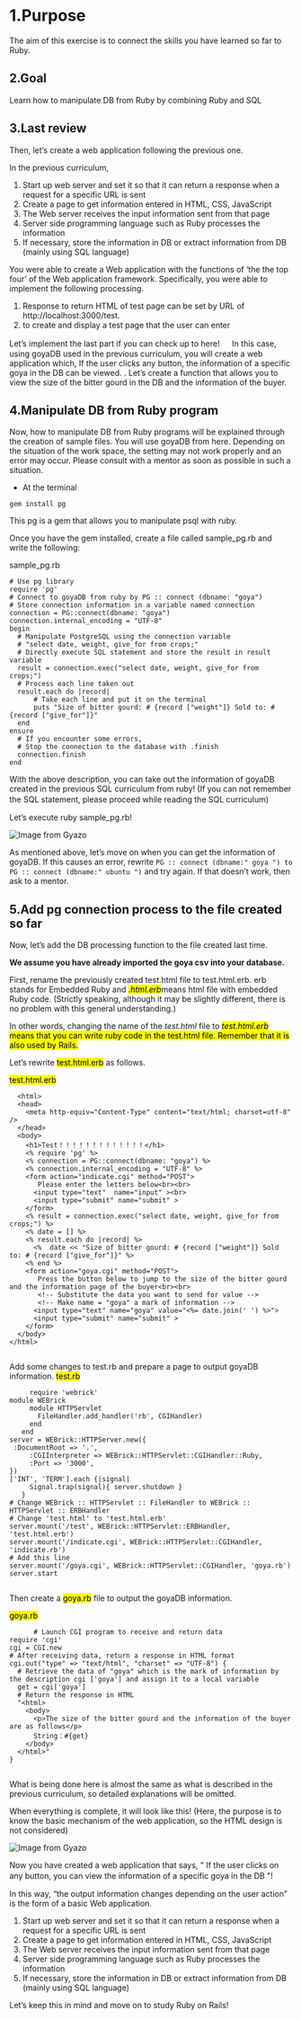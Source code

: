 # 1.Purpose

The aim of this exercise is to connect the skills you have learned so far to Ruby.

## 2.Goal
Learn how to manipulate DB from Ruby by combining Ruby and SQL

## 3.Last review

Then, let’s create a web application following the previous one.

In the previous curriculum,


1. Start up web server and set it so that it can return a response when a request for a specific URL is sent
1. Create a page to get information entered in HTML, CSS, JavaScript
1. The Web server receives the input information sent from that page
1. Server side programming language such as Ruby processes the information
1. If necessary, store the information in DB or extract information from DB (mainly using SQL language)

You were able to create a Web application with the functions of ‘the the top four’ of the Web application framework.
Specifically, you were able to implement the following processing.


1. Response to return HTML of test page can be set by URL of http://localhost:3000/test.
2. to create and display a test page that the user can enter

Let’s implement the last part if you can check up to here!
　
In this case, using goyaDB used in the previous curriculum, you will create a web application which, If the user clicks any button, the information of a specific goya in the DB can be viewed. .
Let’s create a function that allows you to view the size of the bitter gourd in the DB and the information of the buyer.

## 4.Manipulate DB from Ruby program

Now, how to manipulate DB from Ruby programs will be explained through the creation of sample files.
You will use goyaDB from here. Depending on the situation of the work space, the setting may not work properly and an error may occur. Please consult with a mentor as soon as possible in such a situation.

- At the terminal

```
gem install pg
```

This pg is a gem that allows you to manipulate psql with ruby.

Once you have the gem installed, create a file called sample_pg.rb and write the following:

sample_pg.rb

```
# Use pg library
require 'pg'
# Connect to goyaDB from ruby by PG :: connect (dbname: "goya")
# Store connection information in a variable named connection
connection = PG::connect(dbname: "goya")
connection.internal_encoding = "UTF-8"
begin
  # Manipulate PostgreSQL using the connection variable
  # "select date, weight, give_for from crops;"
  # Directly execute SQL statement and store the result in result variable
  result = connection.exec("select date, weight, give_for from crops;")
  # Process each line taken out
  result.each do |record|
      # Take each line and put it on the terminal
      puts "Size of bitter gourd: # {record ["weight"]} Sold to: # {record ["give_for"]}"
  end
ensure
  # If you encounter some errors,
  # Stop the connection to the database with .finish
  connection.finish
end
```

With the above description, you can take out the information of goyaDB created in the previous SQL curriculum from ruby! (If you can not remember the SQL statement, please proceed while reading the SQL curriculum)
　


Let’s execute ruby sample_pg.rb!

![Image from Gyazo](https://t.gyazo.com/teams/diveintocode/6a75ab0edfe1d2852e702b3419042e61.png)

As mentioned above, let’s move on when you can get the information of goyaDB.
If this causes an error, rewrite ```PG :: connect (dbname:" goya ") to PG :: connect (dbname:" ubuntu ")``` and try again. If that doesn’t work, then ask to a mentor.

## 5.Add pg connection process to the file created so far

Now, let’s add the DB processing function to the file created last time.                                                                                                                                                                          

**We assume you have already imported the goya csv into your database.**

First, rename the previously created test.html file to test.html.erb.
erb stands for Embedded Ruby and <mark>*.html.erb*</mark>means html file with embedded Ruby code. (Strictly speaking, although it may be slightly different, there is no problem with this general understanding.)


In other words, changing the name of the *test.html* file to <mark>*test.html.erb*<mark> means that you can write ruby code in the test.html file.
Remember that it is also used by Rails.




Let’s rewrite <mark>test.html.erb</mark> as follows.
  
  <mark>test.html.erb</mark> 
	
```
  <html>
  <head>
    <meta http-equiv="Content-Type" content="text/html; charset=utf-8" />
  </head>
  <body>
    <h1>Test！！！！！！！！！！！！！</h1>
    <% require 'pg' %>
    <% connection = PG::connect(dbname: "goya") %>
    <% connection.internal_encoding = "UTF-8" %>
    <form action="indicate.cgi" method="POST">
       Please enter the letters below<br><br>
      <input type="text"  name="input" ><br>
      <input type="submit" name="submit" >
    </form>
    <% result = connection.exec("select date, weight, give_for from crops;") %>
    <% date = [] %>
    <% result.each do |record| %>
      <%  date << "Size of bitter gourd: # {record ["weight"]} Sold to: # {record ["give_for"]}" %>
    <% end %>
    <form action="goya.cgi" method="POST">
       Press the button below to jump to the size of the bitter gourd and the information page of the buyer<br><br>
       <!-- Substitute the data you want to send for value -->
       <!-- Make name = "goya" a mark of information -->
      <input type="text" name="goya" value="<%= date.join(' ') %>">
      <input type="submit" name="submit" >
    </form>
  </body>
</html>
	    
```
      
Add some changes to test.rb and prepare a page to output goyaDB information.
<mark>test.rb</mark>
    
 ```
      require 'webrick'
module WEBrick
	  module HTTPServlet
	    FileHandler.add_handler('rb', CGIHandler)
	  end
	end
server = WEBrick::HTTPServer.new({
  :DocumentRoot => '.',
	  :CGIInterpreter => WEBrick::HTTPServlet::CGIHandler::Ruby,
	  :Port => '3000',
})
['INT', 'TERM'].each {|signal|
	  Signal.trap(signal){ server.shutdown }
	}
# Change WEBrick :: HTTPServlet :: FileHandler to WEBrick :: HTTPServlet :: ERBHandler
# Change 'test.html' to 'test.html.erb'
server.mount('/test', WEBrick::HTTPServlet::ERBHandler, 'test.html.erb')
server.mount('/indicate.cgi', WEBrick::HTTPServlet::CGIHandler, 'indicate.rb')
# Add this line
server.mount('/goya.cgi', WEBrick::HTTPServlet::CGIHandler, 'goya.rb')
server.start
	    
```
      
Then create a <mark>goya.rb</mark> file to output the goyaDB information.
      
<mark>goya.rb</mark>
	    
```
      # Launch CGI program to receive and return data
require 'cgi'
cgi = CGI.new
# After receiving data, return a response in HTML format
cgi.out("type" => "text/html", "charset" => "UTF-8") {
  # Retrieve the data of "goya" which is the mark of information by the description cgi ['goya'] and assign it to a local variable
  get = cgi['goya']
  # Return the response in HTML
  "<html>
    <body>
      <p>The size of the bitter gourd and the information of the buyer are as follows</p>
      String：#{get}
    </body>
  </html>"
}
    
```
	    
What is being done here is almost the same as what is described in the previous curriculum, so detailed explanations will be omitted.


When everything is complete, it will look like this! (Here, the purpose is to know the basic mechanism of the web application, so the HTML design is not considered)

      
      
![Image from Gyazo](https://t.gyazo.com/teams/diveintocode/ce806352b80f4d0ff0ef6e8975fc75b7.png)
      
      
Now you have created a web application that says, " If the user clicks on any button, you can view the information of a specific goya in the DB "!
　


In this way, “the output information changes depending on the user action” is the form of a basic Web application.


1. Start up web server and set it so that it can return a response when a request for a specific URL is sent
2. Create a page to get information entered in HTML, CSS, JavaScript
3. The Web server receives the input information sent from that page
4. Server side programming language such as Ruby processes the information
5. If necessary, store the information in DB or extract information from DB (mainly using SQL language)

Let’s keep this in mind and move on to study Ruby on Rails!
      

      
      

     
　
